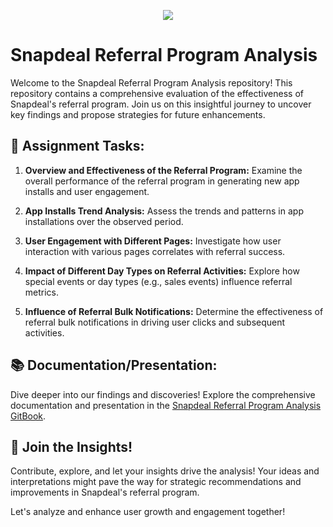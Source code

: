 <!-- Header Section -->
<p align="center">
  <img src="https://upload.wikimedia.org/wikipedia/commons/e/ef/Snapdeal_new_official_logo.png">
</p>

# Snapdeal Referral Program Analysis

Welcome to the Snapdeal Referral Program Analysis repository! This repository contains a comprehensive evaluation of the effectiveness of Snapdeal's referral program. Join us on this insightful journey to uncover key findings and propose strategies for future enhancements.

## 🚀 Assignment Tasks:

1. **Overview and Effectiveness of the Referral Program:**
   Examine the overall performance of the referral program in generating new app installs and user engagement.

2. **App Installs Trend Analysis:**
   Assess the trends and patterns in app installations over the observed period.

3. **User Engagement with Different Pages:**
   Investigate how user interaction with various pages correlates with referral success.

4. **Impact of Different Day Types on Referral Activities:**
   Explore how special events or day types (e.g., sales events) influence referral metrics.

5. **Influence of Referral Bulk Notifications:**
   Determine the effectiveness of referral bulk notifications in driving user clicks and subsequent activities.

## 📚 Documentation/Presentation:

Dive deeper into our findings and discoveries! Explore the comprehensive documentation and presentation in the [Snapdeal Referral Program Analysis GitBook](https://your-gitbook-link-here).

## 🌟 Join the Insights!

Contribute, explore, and let your insights drive the analysis! Your ideas and interpretations might pave the way for strategic recommendations and improvements in Snapdeal's referral program.

Let's analyze and enhance user growth and engagement together!
